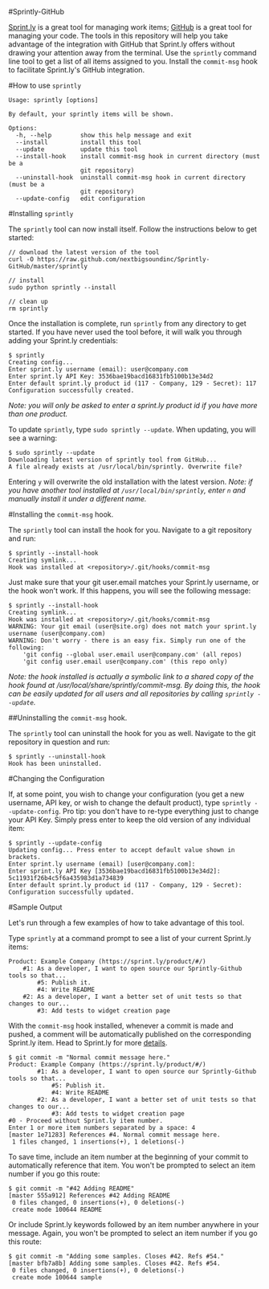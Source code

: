 #Sprintly-GitHub

[Sprint.ly](http://sprint.ly/ 'Sprint.ly') is a great tool for managing work items; [GitHub](http://github.com 'GitHub') is a great tool for managing your code. The tools in this repository will help you take advantage of the integration with GitHub that Sprint.ly offers without drawing your attention away from the terminal. Use the `sprintly` command line tool to get a list of all items assigned to you. Install the `commit-msg` hook to facilitate Sprint.ly's GitHub integration.

#How to use `sprintly`

	Usage: sprintly [options]

	By default, your sprintly items will be shown.

	Options:
	  -h, --help        show this help message and exit
	  --install         install this tool
	  --update          update this tool
	  --install-hook    install commit-msg hook in current directory (must be a
						git repository)
	  --uninstall-hook  uninstall commit-msg hook in current directory (must be a
						git repository)
	  --update-config   edit configuration

#Installing `sprintly`

The `sprintly` tool can now install itself. Follow the instructions below to get started:

	// download the latest version of the tool
	curl -O https://raw.github.com/nextbigsoundinc/Sprintly-GitHub/master/sprintly

	// install
	sudo python sprintly --install

	// clean up
	rm sprintly

Once the installation is complete, run `sprintly` from any directory to get started. If you have never used the tool before, it will walk you through adding your Sprint.ly credentials:

	$ sprintly
	Creating config...
	Enter sprint.ly username (email): user@company.com
	Enter sprint.ly API Key: 3536bae19bacd16831fb5100b13e34d2
	Enter default sprint.ly product id (117 - Company, 129 - Secret): 117
	Configuration successfully created.

*Note: you will only be asked to enter a sprint.ly product id if you have more than one product.*

To update `sprintly`, type `sudo sprintly --update`. When updating, you will see a warning:

	$ sudo sprintly --update
	Downloading latest version of sprintly tool from GitHub...
	A file already exists at /usr/local/bin/sprintly. Overwrite file?

Entering `y` will overwrite the old installation with the latest version. *Note: if you have another tool installed at `/usr/local/bin/sprintly`, enter `n` and manually install it under a different name.*

#Installing the `commit-msg` hook.

The `sprintly` tool can install the hook for you. Navigate to a git repository and run:

	$ sprintly --install-hook
	Creating symlink...
	Hook was installed at <repository>/.git/hooks/commit-msg

Just make sure that your git user.email matches your Sprint.ly username, or the hook won't work. If this happens, you will see the following message:

	$ sprintly --install-hook
	Creating symlink...
	Hook was installed at <repository>/.git/hooks/commit-msg
	WARNING: Your git email (user@site.org) does not match your sprint.ly username (user@company.com)
	WARNING: Don't worry - there is an easy fix. Simply run one of the following:
		'git config --global user.email user@company.com' (all repos)
		'git config user.email user@company.com' (this repo only)

*Note: the hook installed is actually a symbolic link to a shared copy of the hook found at /usr/local/share/sprintly/commit-msg. By doing this, the hook can be easily updated for all users and all repositories by calling `sprintly --update`.*

##Uninstalling the `commit-msg` hook.

The `sprintly` tool can uninstall the hook for you as well. Navigate to the git repository in question and run:

	$ sprintly --uninstall-hook
	Hook has been uninstalled.

#Changing the Configuration

If, at some point, you wish to change your configuration (you get a new username, API key, or wish to change the default product), type `sprintly --update-config`. Pro tip: you don't have to re-type everything just to change your API Key. Simply press enter to keep the old version of any individual item:

	$ sprintly --update-config
	Updating config... Press enter to accept default value shown in brackets.
	Enter sprint.ly username (email) [user@company.com]:
	Enter sprint.ly API Key [3536bae19bacd16831fb5100b13e34d2]: 5c11931f26b4c5f6a435983d1a734839
	Enter default sprint.ly product id (117 - Company, 129 - Secret):
	Configuration successfully updated.

#Sample Output

Let's run through a few examples of how to take advantage of this tool.

Type `sprintly` at a command prompt to see a list of your current Sprint.ly items:

	Product: Example Company (https://sprint.ly/product/#/)
		#1: As a developer, I want to open source our Sprintly-Github tools so that...
			#5: Publish it.
			#4: Write README
		#2: As a developer, I want a better set of unit tests so that changes to our...
			#3: Add tests to widget creation page

With the `commit-msg` hook installed, whenever a commit is made and pushed, a comment will be automatically published on the corresponding Sprint.ly item. Head to Sprint.ly for more [details](http://support.sprint.ly/kb/integration/available-scmvcs-commands 'Sprint.ly SCM/VCS Commands').

	$ git commit -m "Normal commit message here."
	Product: Example Company (https://sprint.ly/product/#/)
			#1: As a developer, I want to open source our Sprintly-Github tools so that...
				#5: Publish it.
				#4: Write README
			#2: As a developer, I want a better set of unit tests so that changes to our...
				#3: Add tests to widget creation page
	#0 - Proceed without Sprint.ly item number.
	Enter 1 or more item numbers separated by a space: 4
	[master 1e71283] References #4. Normal commit message here.
	 1 files changed, 1 insertions(+), 1 deletions(-)

To save time, include an item number at the beginning of your commit to automatically reference that item. You won't be prompted to select an item number if you go this route:

	$ git commit -m "#42 Adding README"
	[master 555a912] References #42 Adding README
	 0 files changed, 0 insertions(+), 0 deletions(-)
	 create mode 100644 README

Or include Sprint.ly keywords followed by an item number anywhere in your message. Again, you won't be prompted to select an item number if you go this route:

	$ git commit -m "Adding some samples. Closes #42. Refs #54."
	[master bfb7a8b] Adding some samples. Closes #42. Refs #54.
	 0 files changed, 0 insertions(+), 0 deletions(-)
	 create mode 100644 sample